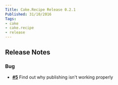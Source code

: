 ```yaml
---
Title: Cake.Recipe Release 0.2.1
Published: 31/10/2016
Tags:
- cake
- cake.recipe
- release
---
```


## Release Notes

### Bug

- [**#5**](https://github.com/cake-contrib/Cake.Recipe/issues/5) Find out why publishing isn't working properly